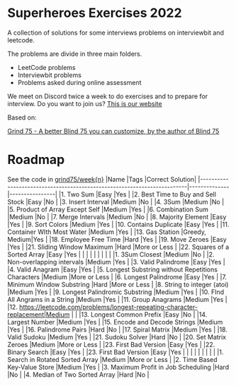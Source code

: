 # Superheroes Exercises 2022

A collection of solutions for some interviews problems on interviewbit and leetcode.

The problems are divide in three main folders.

- LeetCode problems
- Interviewbit problems
- Problems asked during online assessment

We meet on Discord twice a week to do exercises and to prepare for interview. 
Do you want to join us? [This is our website](https://www.superheroesvalley.fun/)

Based on: 

[Grind 75 - A better Blind 75 you can customize, by the author of Blind 75](https://www.techinterviewhandbook.org/grind75?hours=20&order=topics&weeks=8)

# Roadmap
See the code in [grind75/week{n}](./grind75/)
|Name                                                                     |Tags          |Correct Solution|
|-------------------------------------------------------------------------|--------------|----------------|
|1. Two Sum                                                               |Easy          |Yes             |
|2. Best Time to Buy and Sell Stock                                       |Easy          |No              |
|3. Insert Interval                                                       |Medium        |No              |
|4. 3Sum                                                                  |Medium        |No              |
|5. Product of Array Except Self                                          |Medium        |Yes             |
|6. Combination Sum                                                       |Medium        |No              |
|7. Merge Intervals                                                       |Medium        |No              |
|8. Majority Element                                                      |Easy          |Yes             |
|9. Sort Colors                                                           |Medium        |Yes             |
|10. Contains Duplicate                                                   |Easy          |Yes             |
|11. Container WIth Most Water                                            |Medium        |Yes             |
|13. Gas Station                                                          |Greedy, Medium|Yes             |
|18. Employee Free Time                                                   |Hard          |Yes             |
|19. Move Zeroes                                                          |Easy          |Yes             |
|21. Sliding Window Maximum                                               |Hard          |More or Less    |
|22. Squares of a Sorted Array                                            |Easy          |Yes             |
|                                                                         |              |                |
|                                                                         |              |                |
|1. 3Sum Closest                                                          |Medium        |No              |
|2. Non-overlapping intervals                                             |Medium        |Yes             |
|3. Valid Palindrome                                                      |Easy          |Yes             |
|4. Valid Anagram                                                         |Easy          |Yes             |
|5. Longest Substring without Repetitions Characters                      |Medium        |More or Less    |
|6. Longest Palindrome                                                    |Easy          |Yes             |
|7. Minimum Window Substring                                              |Hard          |More or Less    |
|8. String to integer (atoi)                                              |Medium        |Yes             |
|9. Longest Palindromic Substring                                         |Medium        |Yes             |
|10. FInd All Angrams in a String                                         |Medium        |Yes             |
|11. Group Anagrams                                                       |Medium        |Yes             |
|12. https://leetcode.com/problems/longest-repeating-character-replacement|Medium        |                |
|13. Longest Common Prefix                                                |Easy          |No              |
|14. Largest Number                                                       |Medium        |Yes             |
|15. Encode and Decode Strings                                            |Medium        |Yes             |
|16. Palindrome Pairs                                                     |Hard          |No              |
|17. Spiral Matrix                                                        |Medium        |Yes             |
|18. Valid Sudoku                                                         |Medium        |Yes             |
|21. Sudoku Solver                                                        |Hard          |No              |
|20. Set Matrix Zeroes                                                    |Medium        |More or Less    |
|23. First Bad Version                                                    |Easy          |Yes             |
|22. Binary Search                                                        |Easy          |Yes             |
|23. First Bad Version                                                    |Easy          |Yes             |
|                                                                         |              |                |
|                                                                         |              |                |
|1. Search in Rotated Sorted Array                                        |Medium        |More or Less    |
|2. Time Based Key-Value Store                                            |Medium        |Yes             |
|3. Maximum Profit in Job Scheduling                                      |Hard          |No              |
|4. Median of Two Sorted Array                                            |Hard          |No              |
